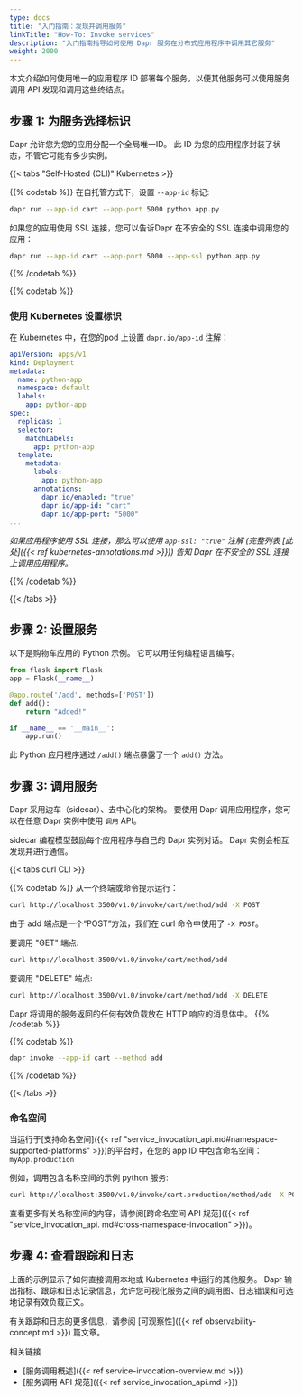 ```yaml
---
type: docs
title: "入门指南：发现并调用服务"
linkTitle: "How-To: Invoke services"
description: "入门指南指导如何使用 Dapr 服务在分布式应用程序中调用其它服务"
weight: 2000
---
```


本文介绍如何使用唯一的应用程序 ID 部署每个服务，以便其他服务可以使用服务调用 API 发现和调用这些终结点。

## 步骤 1: 为服务选择标识

Dapr 允许您为您的应用分配一个全局唯一ID。 此 ID 为您的应用程序封装了状态，不管它可能有多少实例。

{{< tabs "Self-Hosted (CLI)" Kubernetes >}}

{{% codetab %}}
在自托管方式下，设置 `--app-id` 标记:

```bash
dapr run --app-id cart --app-port 5000 python app.py
```

如果您的应用使用 SSL 连接，您可以告诉Dapr 在不安全的 SSL 连接中调用您的应用：

```bash
dapr run --app-id cart --app-port 5000 --app-ssl python app.py
```
{{% /codetab %}}

{{% codetab %}}

### 使用 Kubernetes 设置标识

在 Kubernetes 中，在您的pod 上设置 `dapr.io/app-id` 注解：

```yaml
apiVersion: apps/v1
kind: Deployment
metadata:
  name: python-app
  namespace: default
  labels:
    app: python-app
spec:
  replicas: 1
  selector:
    matchLabels:
      app: python-app
  template:
    metadata:
      labels:
        app: python-app
      annotations:
        dapr.io/enabled: "true"
        dapr.io/app-id: "cart"
        dapr.io/app-port: "5000"
...
```
*如果应用程序使用 SSL 连接，那么可以使用 `app-ssl: "true"` 注解 (完整列表 [此处]({{< ref kubernetes-annotations.md >}})) 告知 Dapr 在不安全的 SSL 连接上调用应用程序。*

{{% /codetab %}}

{{< /tabs >}}


## 步骤 2: 设置服务

以下是购物车应用的 Python 示例。 它可以用任何编程语言编写。

```python
from flask import Flask
app = Flask(__name__)

@app.route('/add', methods=['POST'])
def add():
    return "Added!"

if __name__ == '__main__':
    app.run()
```

此 Python 应用程序通过 `/add()` 端点暴露了一个 `add()` 方法。

## 步骤 3: 调用服务

Dapr 采用边车（sidecar）、去中心化的架构。 要使用 Dapr 调用应用程序，您可以在任意 Dapr 实例中使用 `调用` API。

sidecar 编程模型鼓励每个应用程序与自己的 Dapr 实例对话。 Dapr 实例会相互发现并进行通信。

{{< tabs curl CLI >}}

{{% codetab %}}
从一个终端或命令提示运行：
```bash
curl http://localhost:3500/v1.0/invoke/cart/method/add -X POST
```

由于 add 端点是一个“POST”方法，我们在 curl 命令中使用了 `-X POST`。

要调用 "GET" 端点:

```bash
curl http://localhost:3500/v1.0/invoke/cart/method/add
```

要调用 "DELETE" 端点:

```bash
curl http://localhost:3500/v1.0/invoke/cart/method/add -X DELETE
```

Dapr 将调用的服务返回的任何有效负载放在 HTTP 响应的消息体中。
{{% /codetab %}}

{{% codetab %}}
```bash
dapr invoke --app-id cart --method add
```
{{% /codetab %}}

{{< /tabs >}}

### 命名空间

当运行于[支持命名空间]({{< ref "service_invocation_api.md#namespace-supported-platforms" >}})的平台时，在您的 app ID 中包含命名空间：`myApp.production`

例如，调用包含名称空间的示例 python 服务:

```bash
curl http://localhost:3500/v1.0/invoke/cart.production/method/add -X POST
```

查看更多有关名称空间的内容，请参阅\[跨命名空间 API 规范\]({{< ref "service_invocation_api. md#cross-namespace-invocation" >}})。

## 步骤 4: 查看跟踪和日志

上面的示例显示了如何直接调用本地或 Kubernetes 中运行的其他服务。 Dapr 输出指标、跟踪和日志记录信息，允许您可视化服务之间的调用图、日志错误和可选地记录有效负载正文。

有关跟踪和日志的更多信息，请参阅 [可观察性]({{< ref observability-concept.md >}}) 篇文章。

 相关链接

* [服务调用概述]({{< ref service-invocation-overview.md >}})
* [服务调用 API 规范]({{< ref service_invocation_api.md >}})

